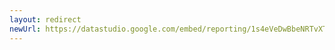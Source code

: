 ```yaml
---
layout: redirect
newUrl: https://datastudio.google.com/embed/reporting/1s4eVeDwBbeNRTvXTR0Zk6sxMrnfmpvGy/page/pbvy
---
```

